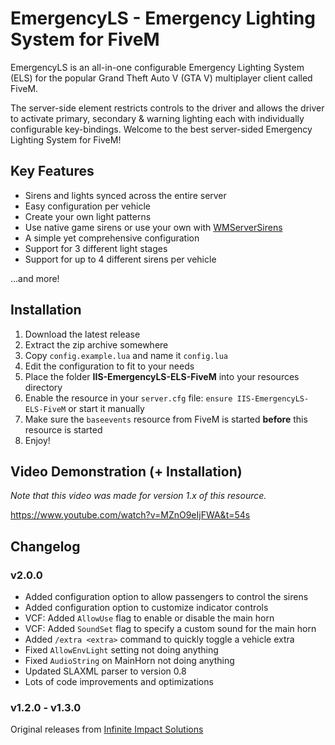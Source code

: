 # EmergencyLS - Emergency Lighting System for FiveM

EmergencyLS is an all-in-one configurable Emergency Lighting System (ELS) for the popular Grand Theft Auto V (GTA V) multiplayer client called FiveM.

The server-side element restricts controls to the driver and allows the driver to activate primary, secondary & warning lighting each with individually configurable key-bindings. Welcome to the best server-sided Emergency Lighting System for FiveM!

## Key Features

* Sirens and lights synced across the entire server
* Easy configuration per vehicle
* Create your own light patterns
* Use native game sirens or use your own with [WMServerSirens](https://github.com/Walsheyy/WMServerSirens)
* A simple yet comprehensive configuration
* Support for 3 different light stages
* Support for up to 4 different sirens per vehicle

...and more!

## Installation

1. Download the latest release
2. Extract the zip archive somewhere
3. Copy `config.example.lua` and name it `config.lua`
4. Edit the configuration to fit to your needs
5. Place the folder **IIS-EmergencyLS-ELS-FiveM** into your resources directory
6. Enable the resource in your `server.cfg` file: `ensure IIS-EmergencyLS-ELS-FiveM` or start it manually
7. Make sure the `baseevents` resource from FiveM is started **before** this resource is started
8. Enjoy!

## Video Demonstration (+ Installation)

*Note that this video was made for version 1.x of this resource.*

<https://www.youtube.com/watch?v=MZnO9eIjFWA&t=54s>

## Changelog

### v2.0.0

* Added configuration option to allow passengers to control the sirens
* Added configuration option to customize indicator controls
* VCF: Added `AllowUse` flag to enable or disable the main horn
* VCF: Added `SoundSet` flag to specify a custom sound for the main horn
* Added `/extra <extra>` command to quickly toggle a vehicle extra
* Fixed `AllowEnvLight` setting not doing anything
* Fixed `AudioString` on MainHorn not doing anything
* Updated SLAXML parser to version 0.8
* Lots of code improvements and optimizations

### v1.2.0 - v1.3.0

Original releases from [Infinite Impact Solutions](https://github.com/InfImpSolutions)
